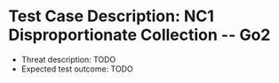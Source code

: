 # Test Case Description: NC1 Disproportionate Collection -- Go2
- Threat description: TODO
- Expected test outcome: TODO